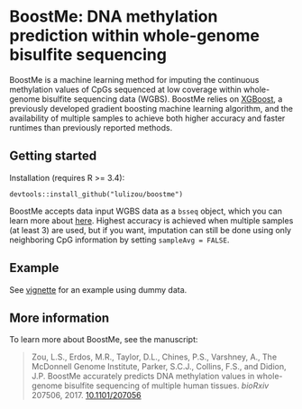 # BoostMe: DNA methylation prediction within whole-genome bisulfite sequencing

BoostMe is a machine learning method for imputing the continuous methylation
values of CpGs sequenced at low coverage within whole-genome bisulfite
sequencing data (WGBS). BoostMe relies on [XGBoost](https://github.com/dmlc/xgboost), a previously
developed gradient boosting machine learning algorithm, and the availability of
multiple samples to achieve both higher accuracy and faster runtimes than
previously reported methods.

## Getting started
Installation (requires R >= 3.4):
```
devtools::install_github("lulizou/boostme")
```
BoostMe accepts data input WGBS data as a `bsseq` object, which you can learn more about [here](https://bioconductor.org/packages/release/bioc/html/bsseq.html). Highest accuracy is achieved when multiple samples (at least 3) are used, but if you want, imputation can still be done using only neighboring CpG information by setting `sampleAvg = FALSE`.

## Example

See [vignette](https://github.com/lulizou/boostme/blob/master/vignettes/example.Rmd) for an example using dummy data.


## More information

To learn more about BoostMe, see the manuscript:

> Zou, L.S., Erdos, M.R., Taylor, D.L., Chines, P.S., Varshney, A., The
> McDonnell Genome Institute, Parker, S.C.J., Collins, F.S., and Didion, J.P.
> BoostMe accurately predicts DNA methylation values in whole-genome bisulfite
> sequencing of multiple human tissues. *bioRxiv* 207506, 2017.
> [10.1101/207056](https://www.biorxiv.org/content/early/2018/01/12/207506)
